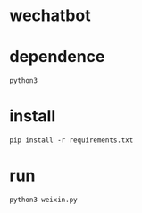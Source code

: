 # wechatbot

# dependence
    python3
    
# install 
    pip install -r requirements.txt
    
# run
    python3 weixin.py
